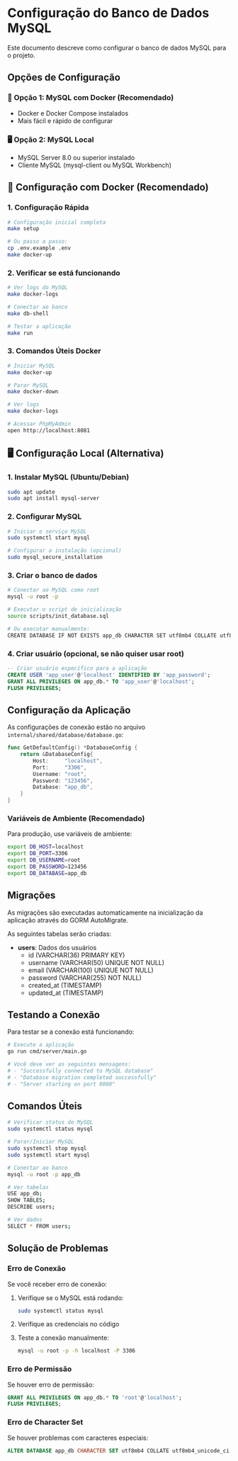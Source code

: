 # Configuração do Banco de Dados MySQL

Este documento descreve como configurar o banco de dados MySQL para o projeto.

## Opções de Configuração

### 🐳 Opção 1: MySQL com Docker (Recomendado)

- Docker e Docker Compose instalados
- Mais fácil e rápido de configurar

### 🖥️ Opção 2: MySQL Local

- MySQL Server 8.0 ou superior instalado
- Cliente MySQL (mysql-client ou MySQL Workbench)

## 🐳 Configuração com Docker (Recomendado)

### 1. Configuração Rápida

```bash
# Configuração inicial completa
make setup

# Ou passo a passo:
cp .env.example .env
make docker-up
```

### 2. Verificar se está funcionando

```bash
# Ver logs do MySQL
make docker-logs

# Conectar ao banco
make db-shell

# Testar a aplicação
make run
```

### 3. Comandos Úteis Docker

```bash
# Iniciar MySQL
make docker-up

# Parar MySQL  
make docker-down

# Ver logs
make docker-logs

# Acessar PhpMyAdmin
open http://localhost:8081
```

## 🖥️ Configuração Local (Alternativa)

### 1. Instalar MySQL (Ubuntu/Debian)

```bash
sudo apt update
sudo apt install mysql-server
```

### 2. Configurar MySQL

```bash
# Iniciar o serviço MySQL
sudo systemctl start mysql

# Configurar a instalação (opcional)
sudo mysql_secure_installation
```

### 3. Criar o banco de dados

```bash
# Conectar ao MySQL como root
mysql -u root -p

# Executar o script de inicialização
source scripts/init_database.sql

# Ou executar manualmente:
CREATE DATABASE IF NOT EXISTS app_db CHARACTER SET utf8mb4 COLLATE utf8mb4_unicode_ci;
```

### 4. Criar usuário (opcional, se não quiser usar root)

```sql
-- Criar usuário específico para a aplicação
CREATE USER 'app_user'@'localhost' IDENTIFIED BY 'app_password';
GRANT ALL PRIVILEGES ON app_db.* TO 'app_user'@'localhost';
FLUSH PRIVILEGES;
```

## Configuração da Aplicação

As configurações de conexão estão no arquivo `internal/shared/database/database.go`:

```go
func GetDefaultConfig() *DatabaseConfig {
    return &DatabaseConfig{
        Host:     "localhost",
        Port:     "3306",
        Username: "root",
        Password: "123456",
        Database: "app_db",
    }
}
```

### Variáveis de Ambiente (Recomendado)

Para produção, use variáveis de ambiente:

```bash
export DB_HOST=localhost
export DB_PORT=3306
export DB_USERNAME=root
export DB_PASSWORD=123456
export DB_DATABASE=app_db
```

## Migrações

As migrações são executadas automaticamente na inicialização da aplicação através do GORM AutoMigrate.

As seguintes tabelas serão criadas:

- **users**: Dados dos usuários
  - id (VARCHAR(36) PRIMARY KEY)
  - username (VARCHAR(50) UNIQUE NOT NULL)
  - email (VARCHAR(100) UNIQUE NOT NULL)
  - password (VARCHAR(255) NOT NULL)
  - created_at (TIMESTAMP)
  - updated_at (TIMESTAMP)

## Testando a Conexão

Para testar se a conexão está funcionando:

```bash
# Execute a aplicação
go run cmd/server/main.go

# Você deve ver as seguintes mensagens:
# - "Successfully connected to MySQL database"
# - "Database migration completed successfully"
# - "Server starting on port 8080"
```

## Comandos Úteis

```bash
# Verificar status do MySQL
sudo systemctl status mysql

# Parar/Iniciar MySQL
sudo systemctl stop mysql
sudo systemctl start mysql

# Conectar ao banco
mysql -u root -p app_db

# Ver tabelas
USE app_db;
SHOW TABLES;
DESCRIBE users;

# Ver dados
SELECT * FROM users;
```

## Solução de Problemas

### Erro de Conexão

Se você receber erro de conexão:

1. Verifique se o MySQL está rodando:
   ```bash
   sudo systemctl status mysql
   ```

2. Verifique as credenciais no código

3. Teste a conexão manualmente:
   ```bash
   mysql -u root -p -h localhost -P 3306
   ```

### Erro de Permissão

Se houver erro de permissão:

```sql
GRANT ALL PRIVILEGES ON app_db.* TO 'root'@'localhost';
FLUSH PRIVILEGES;
```

### Erro de Character Set

Se houver problemas com caracteres especiais:

```sql
ALTER DATABASE app_db CHARACTER SET utf8mb4 COLLATE utf8mb4_unicode_ci;
```